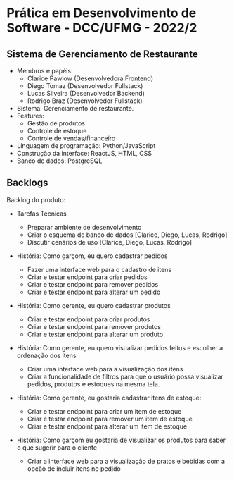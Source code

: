 <h1> Prática em Desenvolvimento de Software - DCC/UFMG - 2022/2 </h1>
<h2> Sistema de Gerenciamento de Restaurante </h2>

- Membros e papéis:
   - Clarice Pawlow (Desenvolvedora Frontend)
   - Diego Tomaz (Desenvolvedor Fullstack)
   - Lucas Silveira (Desenvolvedor Backend)
   - Rodrigo Braz (Desenvolvedor Fullstack)
- Sistema: Gerenciamento de restaurante.
- Features: 
    * Gestão de produtos
    * Controle de estoque
    * Controle de vendas/financeiro
- Linguagem de programação: Python/JavaScript
- Construção da interface: ReactJS, HTML, CSS
- Banco de dados: PostgreSQL

<h2> Backlogs </h2>

Backlog do produto:

- Tarefas Técnicas
    - Preparar ambiente de desenvolvimento
    - Criar o esquema de banco de dados [Clarice, Diego, Lucas, Rodrigo]
    - Discutir cenários de uso  [Clarice, Diego, Lucas, Rodrigo]

- História: Como garçom, eu quero cadastrar pedidos
    - Fazer uma interface web para o cadastro de itens
    - Criar e testar endpoint para criar pedidos
    - Criar e testar endpoint para remover pedidos
    - Criar e testar endpoint para alterar um pedido

- História: Como gerente, eu quero cadastrar produtos
    - Criar e testar endpoint para criar produtos
    - Criar e testar endpoint para remover produtos
    - Criar e testar endpoint para alterar um produto

- História: Como gerente, eu quero visualizar pedidos feitos e escolher a ordenação dos itens
    - Criar uma interface web para a visualização dos itens
    - Criar a funcionalidade de filtros para que o usuário possa visualizar pedidos, produtos e estoques na mesma tela. 

- História: Como gerente, eu gostaria cadastrar itens de estoque:
    - Criar e testar endpoint para criar um item de estoque
    - Criar e testar endpoint para remover um item de estoque
    - Criar e testar endpoint para alterar um item de estoque

- História: Como garçom eu gostaria de visualizar os produtos para saber o que sugerir para o cliente
    - Criar a interface web para a visualização de pratos e bebidas com a opção de incluir itens no pedido

